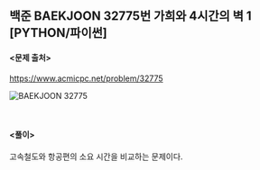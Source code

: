 ## 백준 BAEKJOON 32775번 가희와 4시간의 벽 1 [PYTHON/파이썬]

#### <문제 출처><br>
https://www.acmicpc.net/problem/32775

![BAEKJOON 32775](https://img1.daumcdn.net/thumb/R1280x0/?scode=mtistory2&fname=https%3A%2F%2Fblog.kakaocdn.net%2Fdn%2FpMGHr%2FbtsLOKRikdn%2F5EaHYanGeGM9qKIUCekoS1%2Fimg.png)

<br>

#### <풀이><br>

고속철도와 항공편의 소요 시간을 비교하는 문제이다.  